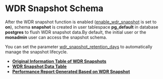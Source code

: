 # WDR Snapshot Schema<a name="EN-US_TOPIC_0245374862"></a>

After the WDR snapshot function is enabled \([enable\_wdr\_snapshot](../DatabaseReference/system-performance-snapshot.md#en-us_topic_0237124757_section983311682019) is set to  **on**\), schema  **snapshot**  is created in user tablespace  **pg\_default**  in database  **postgres**  to flush WDR snapshot data.By default, the initial user or the  **monadmin**  user can access the snapshot schema.

You can set the parameter  [wdr\_snapshot\_retention\_days](../DatabaseReference/system-performance-snapshot.md#en-us_topic_0237124757_section1658494717518)  to automatically manage the snapshot lifecycle.

-   **[Original Information Table of WDR Snapshots](original-information-of-wdr-snapshots.md)**  
-   **[WDR Snapshot Data Table](wdr-snapshot-data-table.md)**  
-   **[Performance Report Generated Based on WDR Snapshot](performance-report-generated-based-on-wdr-snapshot.md)**  
